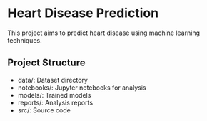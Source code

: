 # Heart Disease Prediction

This project aims to predict heart disease using machine learning techniques.

## Project Structure
- data/: Dataset directory
- notebooks/: Jupyter notebooks for analysis
- models/: Trained models
- reports/: Analysis reports
- src/: Source code
